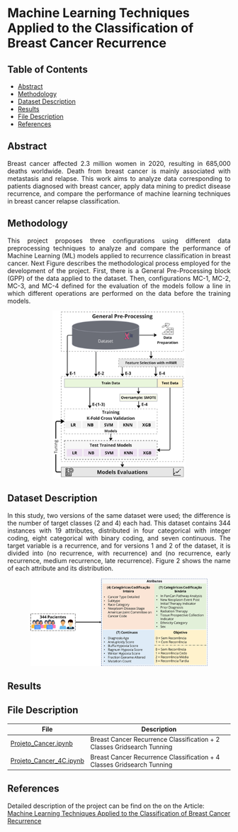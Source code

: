 # Machine Learning Techniques Applied to the Classification of Breast Cancer Recurrence

## Table of Contents

- [Abstract](#abstract)
- [Methodology](#methodology)
- [Dataset Description](#dataset-description)
- [Results](#results)
- [File Description](#file-description)
- [References](#references)

## Abstract

<p align="justify">Breast cancer affected 2.3 million women in 2020, resulting in 685,000 deaths worldwide. Death from breast cancer is mainly associated with metastasis and relapse. This work aims to analyze data corresponding to patients diagnosed with breast cancer, apply data mining to predict disease recurrence, and compare the performance of machine learning techniques in breast cancer relapse classification.</p>

## Methodology

<p align="justify">This project proposes three configurations using different data preprocessing techniques to analyze and compare the performance of Machine Learning (ML) models applied to recurrence classification in breast cancer.
Next Figure describes the methodological process employed for the development of the project. First, there is a General Pre-Processing block (GPP) of the data applied to the dataset. Then, configurations MC-1, MC-2, MC-3, and MC-4 defined for the evaluation of the models follow a line in which different operations are performed on the data before the training models.
</p>

<p align="center">
<img src="images/Metodo_v2.jpg" alt="Methodology" width="300" />
</p>

## Dataset Description

<p align="justify">In this study, two versions of the same dataset were used; the difference is the number of target classes (2 and 4) each had. This dataset contains 344 instances with 19 attributes, distributed in four categorical with integer coding, eight categorical with binary coding, and seven continuous. The target variable is a recurrence, and for versions 1 and 2 of the dataset, it is divided into (no recurrence, with recurrence) and (no recurrence, early recurrence, medium recurrence, late recurrence). Figure 2 shows the name of each attribute and its distribution.</p>

<p align="center">
<img src="images/dataset.png" alt="Attribute Distribution Datasets" width="400"/>
</p>

## Results



## File Description

| File       |Description   |
|----------------|-------------------------------|
|[Projeto_Cancer.ipynb](https://github.com/DiegoPaezA/Cancer-Classification/blob/main/Projeto_Cancer.ipynb)           |Breast Cancer Recurrence Classification + 2 Classes Gridsearch Tunning|
|[Projeto_Cancer_4C.ipynb](https://github.com/DiegoPaezA/Cancer-Classification/blob/main/Projeto_Cancer_4C.ipynb)  |Breast Cancer Recurrence Classification + 4 Classes Gridsearch Tunning|

## References

Detailed description of the project can be find on the on the Article: [Machine Learning Techniques Applied to the Classification of Breast Cancer Recurrence](https://is.gd/OOfN45)

